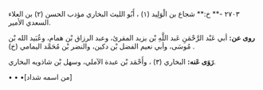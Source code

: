 ٢٧٠٣ -** خ:** شجاع بن الْوَلِيد (١) ، أَبُو الليث البخاري مؤدب الحسن (٢) بن العلاء السعدي الأمير.

**روى عن:** أبي عَبْد الرَّحْمَنِ عَبد اللَّهِ بْن يزيد المقرئ، وعبد الرزاق بْن همام، وعُبَيد الله بْن مُوسَى، وأبي نعيم الفضل بْن دكين، والنضر بْن مُحَمَّد اليمامي (خ) .

**رَوَى عَنه:** البخاري (٣) ، وأَحْمَد بْن عبدة الآملي، وسهل بْن شاذويه البخاري.

• • •[من اسمه شداد]